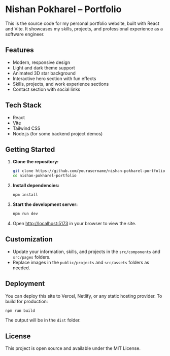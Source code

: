 # Nishan Pokharel – Portfolio

This is the source code for my personal portfolio website, built with React and Vite. It showcases my skills, projects, and professional experience as a software engineer.

## Features

- Modern, responsive design
- Light and dark theme support
- Animated 3D star background
- Interactive hero section with fun effects
- Skills, projects, and work experience sections
- Contact section with social links

## Tech Stack

- React
- Vite
- Tailwind CSS
- Node.js (for some backend project demos)

## Getting Started

1. **Clone the repository:**
   ```bash
   git clone https://github.com/yourusername/nishan-pokharel-portfolio.git
   cd nishan-pokharel-portfolio
   ```
2. **Install dependencies:**
   ```bash
   npm install
   ```
3. **Start the development server:**
   ```bash
   npm run dev
   ```
4. Open [http://localhost:5173](http://localhost:5173) in your browser to view the site.

## Customization

- Update your information, skills, and projects in the `src/components` and `src/pages` folders.
- Replace images in the `public/projects` and `src/assets` folders as needed.

## Deployment

You can deploy this site to Vercel, Netlify, or any static hosting provider. To build for production:

```bash
npm run build
```

The output will be in the `dist` folder.

## License

This project is open source and available under the MIT License.

